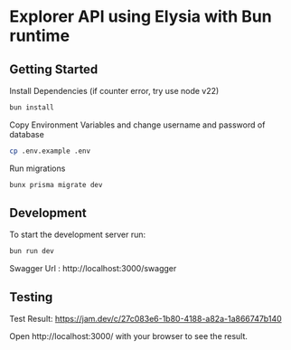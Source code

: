 # Explorer API using Elysia with Bun runtime

## Getting Started
Install Dependencies (if counter error, try use node v22)
```bash
bun install
```

Copy Environment Variables and change username and password of database
```bash
cp .env.example .env
```

Run migrations
```bash
bunx prisma migrate dev
```

## Development
To start the development server run:
```bash
bun run dev
```

Swagger Url : http://localhost:3000/swagger

## Testing
Test Result: https://jam.dev/c/27c083e6-1b80-4188-a82a-1a866747b140

Open http://localhost:3000/ with your browser to see the result.